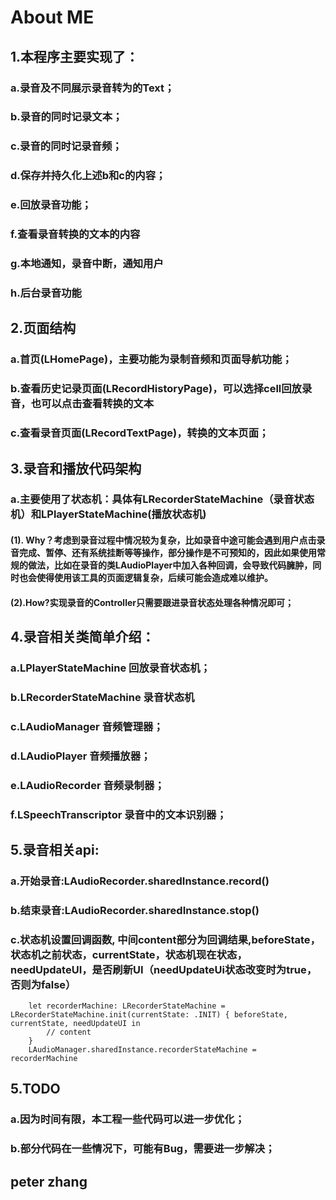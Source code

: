 # About ME
## 1.本程序主要实现了：
###   a.录音及不同展示录音转为的Text；
###   b.录音的同时记录文本；
###   c.录音的同时记录音频；
###   d.保存并持久化上述b和c的内容；
###   e.回放录音功能；
###   f.查看录音转换的文本的内容
###   g.本地通知，录音中断，通知用户
###   h.后台录音功能

## 2.页面结构
###   a.首页(LHomePage)，主要功能为录制音频和页面导航功能；
###   b.查看历史记录页面(LRecordHistoryPage)，可以选择cell回放录音，也可以点击查看转换的文本
###   c.查看录音页面(LRecordTextPage)，转换的文本页面；

## 3.录音和播放代码架构
###   a.主要使用了状态机：具体有LRecorderStateMachine（录音状态机）和LPlayerStateMachine(播放状态机)
####     (1). Why？考虑到录音过程中情况较为复杂，比如录音中途可能会遇到用户点击录音完成、暂停、还有系统挂断等等操作，部分操作是不可预知的，因此如果使用常规的做法，比如在录音的类LAudioPlayer中加入各种回调，会导致代码臃肿，同时也会使得使用该工具的页面逻辑复杂，后续可能会造成难以维护。
####     (2).How?实现录音的Controller只需要跟进录音状态处理各种情况即可；  

## 4.录音相关类简单介绍：
###   a.LPlayerStateMachine 回放录音状态机；
###   b.LRecorderStateMachine 录音状态机
###   c.LAudioManager 音频管理器；
###   d.LAudioPlayer 音频播放器；
###   e.LAudioRecorder 音频录制器；
###   f.LSpeechTranscriptor 录音中的文本识别器；

## 5.录音相关api:
###   a.开始录音:LAudioRecorder.sharedInstance.record()
###   b.结束录音:LAudioRecorder.sharedInstance.stop()
###   c.状态机设置回调函数, 中间content部分为回调结果,beforeState，状态机之前状态，currentState，状态机现在状态，needUpdateUI，是否刷新UI（needUpdateUi状态改变时为true，否则为false）
        let recorderMachine: LRecorderStateMachine = LRecorderStateMachine.init(currentState: .INIT) { beforeState, currentState, needUpdateUI in
            // content
        }
        LAudioManager.sharedInstance.recorderStateMachine = recorderMachine

## 5.TODO
###   a.因为时间有限，本工程一些代码可以进一步优化；
###   b.部分代码在一些情况下，可能有Bug，需要进一步解决；

## peter zhang
